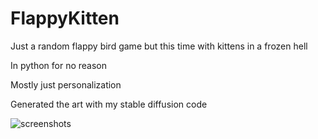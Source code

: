 # FlappyKitten

Just a random flappy bird game but this time with kittens in a frozen hell

In python for no reason

Mostly just personalization

Generated the art with my stable diffusion code

![screenshots](https://github.com/sogandstormesalehi/FlappyKitten/assets/79209089/a2d0bb9c-d19e-46ac-9e04-40e846609304)
